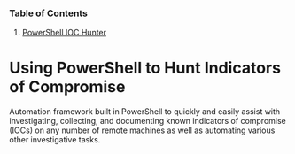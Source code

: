 ### Table of Contents

1. [PowerShell IOC Hunter](https://github.com/ajhanisch/AshtonHanisch/new/main#using-powershell-to-hunt-indicators-of-compromise)

# Using PowerShell to Hunt Indicators of Compromise
Automation framework built in PowerShell to quickly and easily assist with investigating, collecting, and documenting known indicators of compromise (IOCs) on any number of remote machines as well as automating various other investigative tasks.
